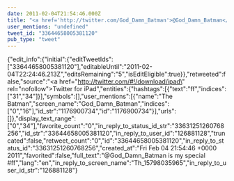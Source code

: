 ```yaml
---
date: 2011-02-04T21:54:46.000Z
title: "<a href='http://twitter.com/God_Damn_Batman'>@God_Damn_Batman</a> is my special #ff″"
user_mentions: "undefined"
tweet_id: "33644658005381120"
pub_type: "tweet"
---
```

{"edit_info":{"initial":{"editTweetIds":["33644658005381120"],"editableUntil":"2011-02-04T22:24:46.213Z","editsRemaining":"5","isEditEligible":true}},"retweeted":false,"source":"<a href=\"http://twitter.com/#!/download/ipad\" rel=\"nofollow\">Twitter for iPad</a>","entities":{"hashtags":[{"text":"ff","indices":["31","34"]}],"symbols":[],"user_mentions":[{"name":"The Batman","screen_name":"God_Damn_Batman","indices":["0","16"],"id_str":"1176900734","id":"1176900734"}],"urls":[]},"display_text_range":["0","34"],"favorite_count":"0","in_reply_to_status_id_str":"33631251260768256","id_str":"33644658005381120","in_reply_to_user_id":"126881128","truncated":false,"retweet_count":"0","id":"33644658005381120","in_reply_to_status_id":"33631251260768256","created_at":"Fri Feb 04 21:54:46 +0000 2011","favorited":false,"full_text":"@God_Damn_Batman is my special #ff","lang":"en","in_reply_to_screen_name":"Th_15798035965","in_reply_to_user_id_str":"126881128"}
